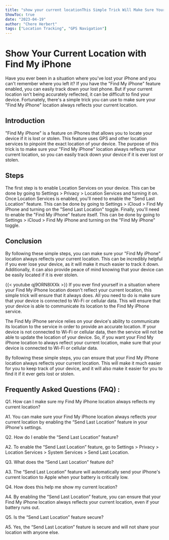 ```yaml
---
title: "show your current locationThis Simple Trick Will Make Sure Your Find My iPhone Location Always Reflects Your Current Location!"
ShowToc: true 
date: "2023-04-19"
author: "Chere Herbert" 
tags: ["Location Tracking", "GPS Navigation"]
---
```

# Show Your Current Location with Find My iPhone

Have you ever been in a situation where you've lost your iPhone and you can't remember where you left it? If you have the "Find My iPhone" feature enabled, you can easily track down your lost phone. But if your current location isn't being accurately reflected, it can be difficult to find your device. Fortunately, there's a simple trick you can use to make sure your "Find My iPhone" location always reflects your current location. 

## Introduction

"Find My iPhone" is a feature on iPhones that allows you to locate your device if it is lost or stolen. This feature uses GPS and other location services to pinpoint the exact location of your device. The purpose of this trick is to make sure your "Find My iPhone" location always reflects your current location, so you can easily track down your device if it is ever lost or stolen. 

## Steps

The first step is to enable Location Services on your device. This can be done by going to Settings > Privacy > Location Services and turning it on. Once Location Services is enabled, you'll need to enable the "Send Last Location" feature. This can be done by going to Settings > iCloud > Find My iPhone and turning on the "Send Last Location" toggle. Finally, you'll need to enable the "Find My iPhone" feature itself. This can be done by going to Settings > iCloud > Find My iPhone and turning on the "Find My iPhone" toggle. 

## Conclusion

By following these simple steps, you can make sure your "Find My iPhone" location always reflects your current location. This can be incredibly helpful if you ever lose your device, as it will make it much easier to track it down. Additionally, it can also provide peace of mind knowing that your device can be easily located if it is ever stolen.

{{< youtube qj9ORN8IXXk >}} 
If you ever find yourself in a situation where your Find My iPhone location doesn't reflect your current location, this simple trick will ensure that it always does. All you need to do is make sure that your device is connected to Wi-Fi or cellular data. This will ensure that your device is able to communicate its location to the Find My iPhone service.

The Find My iPhone service relies on your device's ability to communicate its location to the service in order to provide an accurate location. If your device is not connected to Wi-Fi or cellular data, then the service will not be able to update the location of your device. So, if you want your Find My iPhone location to always reflect your current location, make sure that your device is connected to Wi-Fi or cellular data.

By following these simple steps, you can ensure that your Find My iPhone location always reflects your current location. This will make it much easier for you to keep track of your device, and it will also make it easier for you to find it if it ever gets lost or stolen.

## Frequently Asked Questions (FAQ) :
Q1. How can I make sure my Find My iPhone location always reflects my current location?

A1. You can make sure your Find My iPhone location always reflects your current location by enabling the “Send Last Location” feature in your iPhone's settings. 

Q2. How do I enable the “Send Last Location” feature?

A2. To enable the “Send Last Location” feature, go to Settings > Privacy > Location Services > System Services > Send Last Location. 

Q3. What does the “Send Last Location” feature do?

A3. The “Send Last Location” feature will automatically send your iPhone's current location to Apple when your battery is critically low. 

Q4. How does this help me show my current location?

A4. By enabling the “Send Last Location” feature, you can ensure that your Find My iPhone location always reflects your current location, even if your battery runs out. 

Q5. Is the “Send Last Location” feature secure?

A5. Yes, the “Send Last Location” feature is secure and will not share your location with anyone else.


